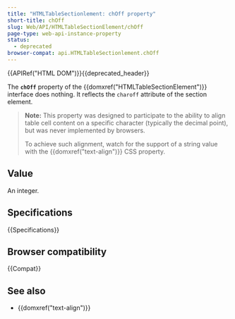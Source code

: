 ```yaml
---
title: "HTMLTableSectionlement: chOff property"
short-title: chOff
slug: Web/API/HTMLTableSectionElement/chOff
page-type: web-api-instance-property
status:
  - deprecated
browser-compat: api.HTMLTableSectionlement.chOff
---
```


{{APIRef("HTML DOM")}}{{deprecated_header}}

The **`chOff`** property of the {{domxref("HTMLTableSectionElement")}} interface does nothing. It reflects the `charoff` attribute of the section element.

> **Note:** This property was designed to participate to the ability to align table cell content on a specific character (typically the decimal point), but was never implemented by browsers.
>
> To achieve such alignment, watch for the support of a string value with the {{domxref("text-align")}} CSS property.

## Value

An integer.

## Specifications

{{Specifications}}

## Browser compatibility

{{Compat}}

## See also

- {{domxref("text-align")}}
